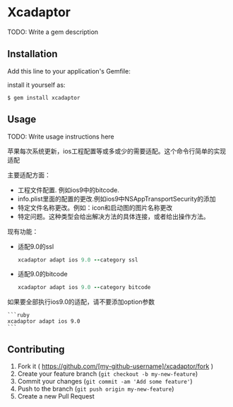 # Xcadaptor

TODO: Write a gem description

## Installation

Add this line to your application's Gemfile:

install it yourself as:

    $ gem install xcadaptor

## Usage

TODO: Write usage instructions here	

苹果每次系统更新，ios工程配置等或多或少的需要适配。这个命令行简单的实现适配

主要适配方面：

* 工程文件配置. 例如ios9中的bitcode.
* info.plist里面的配置的更改.例如ios9中NSAppTransportSecurity的添加
* 特定文件名称更改。例如：icon和启动图的图片名称更改
* 特定问题。这种类型会给出解决方法的具体连接，或者给出操作方法。

现有功能：	

* 适配9.0的ssl

    ```ruby
	xcadaptor adapt ios 9.0 --category ssl
	```
* 适配9.0的bitcode
   
   ```ruby
   xcadaptor adapt ios 9.0 --category bitcode
   ```
如果要全部执行ios9.0的适配，请不要添加option参数

	```ruby
	xcadaptor adapt ios 9.0
	```


## Contributing

1. Fork it ( https://github.com/[my-github-username]/xcadaptor/fork )
2. Create your feature branch (`git checkout -b my-new-feature`)
3. Commit your changes (`git commit -am 'Add some feature'`)
4. Push to the branch (`git push origin my-new-feature`)
5. Create a new Pull Request
